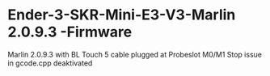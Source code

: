 # Ender-3-SKR-Mini-E3-V3-Marlin 2.0.9.3 -Firmware
Marlin 2.0.9.3 with BL Touch 5 cable plugged at Probeslot 
M0/M1 Stop issue in gcode.cpp deaktivated
